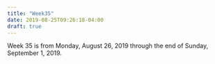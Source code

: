 ```yaml
---
title: "Week35"
date: 2019-08-25T09:26:18-04:00
draft: true
---
```


Week 35 is from Monday, August 26, 2019 through the end of Sunday, September 1, 2019.
